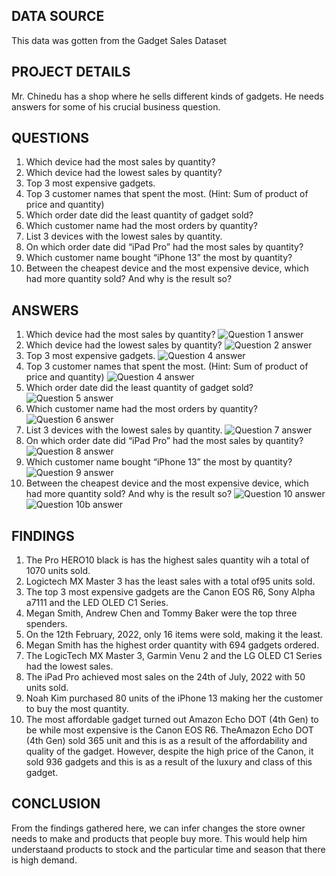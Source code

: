 ## DATA SOURCE
This data was gotten from the Gadget Sales Dataset

## PROJECT DETAILS
Mr. Chinedu has a shop where he sells different kinds of gadgets. He needs answers for some of his 
crucial business question.

## QUESTIONS
1. Which device had the most sales by quantity?
2. Which device had the lowest sales by quantity?
3. Top 3 most expensive gadgets.
4. Top 3 customer names that spent the most. (Hint: Sum of product of price and quantity)
5. Which order date did the least quantity of gadget sold?
6. Which customer name had the most orders by quantity?
7. List 3 devices with the lowest sales by quantity.
8. On which order date did “iPad Pro” had the most sales by quantity?
9. Which customer name bought “iPhone 13” the most by quantity?
10. Between the cheapest device and the most expensive device, which had more quantity 
sold? And why is the result so?

## ANSWERS
1. Which device had the most sales by quantity?
![Question 1 answer](Q1.jpg)
2. Which device had the lowest sales by quantity?
![Question 2 answer](Q2.jpg)
3. Top 3 most expensive gadgets.
![Question 4 answer](Q3.jpg)
4. Top 3 customer names that spent the most. (Hint: Sum of product of price and quantity)
![Question 4 answer](Q4.jpg)
5. Which order date did the least quantity of gadget sold?
![Question 5 answer](Q5.jpg)
6. Which customer name had the most orders by quantity?
![Question 6 answer](Q6.jpg)
7. List 3 devices with the lowest sales by quantity.
![Question 7 answer](Q7.jpg)
8. On which order date did “iPad Pro” had the most sales by quantity?
![Question 8 answer](Q8.jpg)
9. Which customer name bought “iPhone 13” the most by quantity?
![Question 9 answer](Q9.jpg)
10. Between the cheapest device and the most expensive device, which had more quantity 
sold? And why is the result so?
![Question 10 answer](Q10A.jpg)
![Question 10b answer](Q10B.jpg)

## FINDINGS
1. The Pro HERO10 black is has the highest sales quantity wih a total of 1070 units sold.
2. Logictech MX Master 3 has the least sales with a total of95 units sold.
3. The top 3 most expensive gadgets are the Canon EOS R6, Sony Alpha a7111 and the LED OLED C1 Series.
4. Megan Smith, Andrew Chen and Tommy Baker were the top three spenders.
5. On the 12th February, 2022, only 16 items were sold, making it the least.
6. Megan Smith has the highest order quantity with 694 gadgets ordered.
7. The LogicTech MX Master 3, Garmin Venu 2 and the LG OLED C1 Series had the lowest sales.
8. The iPad Pro achieved most sales on the 24th of July, 2022 with 50 units sold.
9. Noah Kim purchased 80 units of the iPhone 13 making her the customer to buy the most quantity.
10. The most affordable gadget turned out Amazon Echo DOT (4th Gen) to be while most expensive is the Canon EOS R6. TheAmazon Echo DOT (4th Gen) sold 365 unit and this is as a result of the affordability and quality of the gadget. However, despite the high price of the Canon, it sold 936 gadgets and this is as a result of the luxury and class of this gadget.

## CONCLUSION
From the findings gathered here, we can infer changes the store owner needs to make and products that people buy more. This would help him understaand products to stock and the particular time and season that there is high demand.
